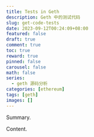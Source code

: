 ```yaml
---
title: Tests in Geth
description: Geth 中的测试代码
slug: get-code-tests
date: 2023-09-12T00:24:09+08:00
featured: false
draft: true
comment: true
toc: true
reward: true
pinned: false
carousel: false
math: false
series: 
  - geth 源码分析
categories: [ethereum]
tags: [geth]
images: []
---
```


Summary.

<!--more-->

Content.
